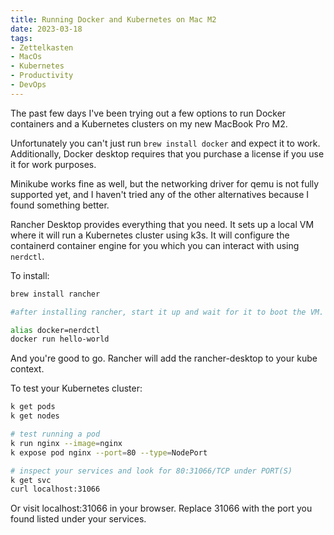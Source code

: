 ```yaml
---
title: Running Docker and Kubernetes on Mac M2
date: 2023-03-18
tags:
- Zettelkasten
- MacOs
- Kubernetes
- Productivity
- DevOps
---
```


The past few days I've been trying out a few options to run Docker containers and a Kubernetes clusters on my new MacBook Pro M2.

Unfortunately you can't just run `brew install docker` and expect it to work. Additionally, Docker desktop requires that you purchase a license if you use it for work purposes.

Minikube works fine as well, but the networking driver for qemu is not fully supported yet, and I haven't tried any of the other alternatives because I found something better.

Rancher Desktop provides everything that you need. It sets up a local VM where it will run a Kubernetes cluster using k3s. It will configure the containerd container engine for you which you can interact with using `nerdctl`.

To install:

```bash
brew install rancher

#after installing rancher, start it up and wait for it to boot the VM.

alias docker=nerdctl
docker run hello-world
```

And you're good to go. Rancher will add the rancher-desktop to your kube context.

To test your Kubernetes cluster:

```bash
k get pods
k get nodes

# test running a pod
k run nginx --image=nginx
k expose pod nginx --port=80 --type=NodePort

# inspect your services and look for 80:31066/TCP under PORT(S)
k get svc
curl localhost:31066
```

Or visit localhost:31066 in your browser. Replace 31066 with the port you found listed under your services.
